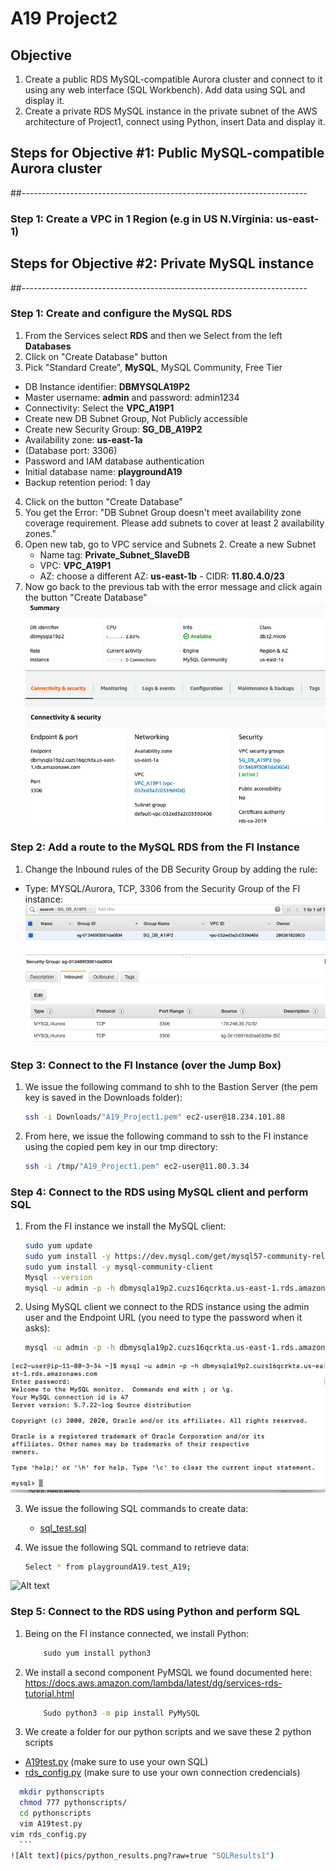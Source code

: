 # A19 Project2
## Objective 
1. Create a public RDS MySQL-compatible Aurora cluster and connect to it using any web interface (SQL Workbench). Add data using SQL and display it.
2. Create a private RDS MySQL instance in the private subnet of the AWS architecture of Project1, connect using Python, insert Data and display it.

## Steps for Objective #1: Public MySQL-compatible Aurora cluster
##-----------------------------------------------------------------------

### Step 1: Create a VPC in 1 Region (e.g in US N.Virginia: us-east-1)



## Steps for Objective #2: Private MySQL instance
##-----------------------------------------------------------------------

### Step 1: Create and configure the MySQL RDS
1. From the Services select **RDS** and then we Select from the left **Databases**
1. Click on "Create Database" button
1. Pick "Standard Create", **MySQL**, MySQL Community, Free Tier
  -	DB Instance identifier: **DBMYSQLA19P2**
  -	Master username: **admin** and password: admin1234
  -	Connectivity: Select the **VPC_A19P1**
  -	Create new DB Subnet Group, Not Publicly accessible
  -	Create new Security Group: **SG_DB_A19P2**
  -	Availability zone: **us-east-1a**
  -	(Database port: 3306)
  -	Password and IAM database authentication
  -	Initial database name: **playgroundA19**
  -	Backup retention period: 1 day
4. Click on the button "Create Database"
5. You get the Error: "DB Subnet Group doesn't meet availability zone coverage requirement. Please add subnets to cover at least 2 availability zones." 
  1. Open new tab, go to VPC service and Subnets
	2. Create a new Subnet
	  - Name tag: **Private_Subnet_SlaveDB**
	  - VPC: **VPC_A19P1**
	  - AZ: choose a different AZ: **us-east-1b**
    - CIDR: **11.80.4.0/23**
6. Now go back to the previous tab with the error message and click again the button "Create Database"
![Alt text](pics/DB1.png?raw=true "DB1")

### Step 2: Add a route to the MySQL RDS from the FI Instance
1. Change the Inbound rules of the DB Security Group by adding the rule:
- Type: MYSQL/Aurora, TCP, 3306 from the Security Group of the FI instance:
![Alt text](pics/SG_Change.png?raw=true "SG")

### Step 3: Connect to the FI Instance (over the Jump Box)
1. We issue the following command to shh to the Bastion Server (the pem key is saved in the Downloads folder):
	```sh 
	ssh -i Downloads/"A19_Project1.pem" ec2-user@18.234.101.88
	```
1. From here, we issue the following command to ssh to the FI instance using the copied pem key in our tmp directory:
	```sh
	ssh -i /tmp/"A19_Project1.pem" ec2-user@11.80.3.34
	```
  
### Step 4: Connect to the RDS using MySQL client and perform SQL
1. From the FI instance we install the MySQL client:
	```sh
	sudo yum update
	sudo yum install -y https://dev.mysql.com/get/mysql57-community-release-el7-11.noarch.rpm
	sudo yum install -y mysql-community-client
	Mysql --version
	mysql -u admin -p -h dbmysqla19p2.cuzs16qcrkta.us-east-1.rds.amazonaws.com
	```
2. Using MySQL client we connect to the RDS instance using the admin user and the Endpoint URL (you need to type the password when it asks):
	```sh
	mysql -u admin -p -h dbmysqla19p2.cuzs16qcrkta.us-east-1.rds.amazonaws.com
	```
  ![Alt text](pics/mysql_client_conn.png?raw=true "MySQLClient")
  
3. We issue the following SQL commands to create data:
   - [sql_test.sql](sqlscripts/sql_test.py)
   
4. We issue the following SQL command to retrieve data:
	```sh
	Select * from playgroundA19.test_A19;
	```
  ![Alt text](pics/SQL_Resuls1.png?raw=true "SQLResults1")

### Step 5: Connect to the RDS using Python and perform SQL
1. Being on the FI instance connected, we install Python:
	```sh
		sudo yum install python3
	```
2. We install a second component PyMSQL we found documented here: https://docs.aws.amazon.com/lambda/latest/dg/services-rds-tutorial.html
	```sh
		Sudo python3 -m pip install PyMySQL
	```
3. We create a folder for our python scripts and we save these 2 python scripts
  - [A19test.py](pythonscripts/A19test.py)  (make sure to use your own SQL)
  - [rds_config.py](pythonscripts/rds_config.py) (make sure to use your own connection credencials)
  ```sh
	mkdir pythonscripts
	chmod 777 pythonscripts/
	cd pythonscripts
	vim A19test.py
  vim rds_config.py
	```
  ![Alt text](pics/python_results.png?raw=true "SQLResults1")
